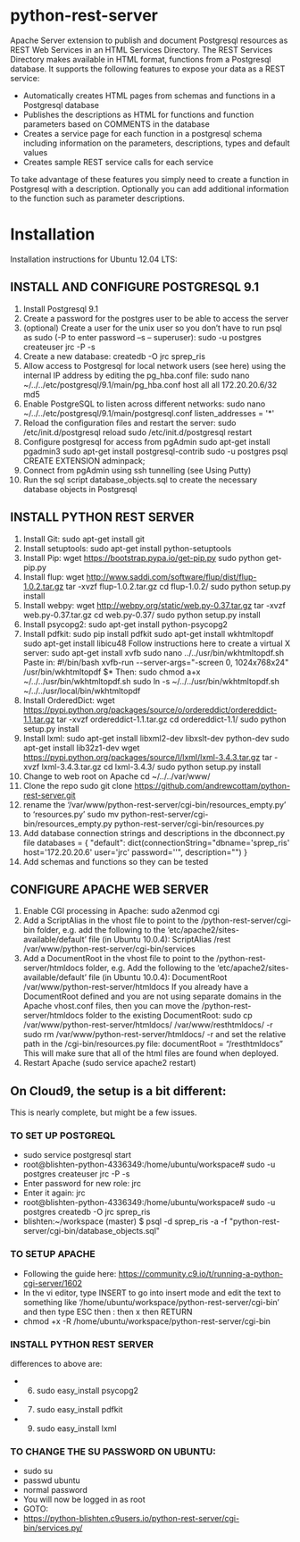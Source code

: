 python-rest-server
==================

Apache Server extension to publish and document Postgresql resources as REST Web Services in an HTML Services Directory.
The REST Services Directory makes available in HTML format, functions from a Postgresql database. It supports the following features to expose your data as a REST service:

* Automatically creates HTML pages from schemas and functions in a Postgresql database
* Publishes the descriptions as HTML for functions and function parameters based on COMMENTS in the database
* Creates a service page for each function in a postgresql schema including information on the parameters, descriptions, types and default values
* Creates sample REST service calls for each service

To take advantage of these features you simply need to create a function in Postgresql with a description. Optionally you can add additional information to the function such as parameter descriptions.

# Installation
Installation instructions for Ubuntu 12.04 LTS:

## INSTALL AND CONFIGURE POSTGRESQL 9.1
1.	Install Postgresql 9.1
2.	Create a password for the postgres user to be able to access the server  
3.	(optional) Create a user for the unix user so you don’t have to run psql as sudo (-P to enter password –s – superuser): 
sudo -u postgres createuser jrc -P -s
4.	Create a new database:
createdb -O jrc sprep_ris
5.	Allow access to Postgresql for local network users (see here) using the internal IP address by editing the pg_hba.conf file:
sudo nano ~/../../etc/postgresql/9.1/main/pg_hba.conf
host    all             all             172.20.20.6/32             md5
5.	Enable PostgreSQL to listen across different networks:
sudo nano ~/../../etc/postgresql/9.1/main/postgresql.conf
listen_addresses = '*'
6.	Reload the configuration files and restart the server:
sudo /etc/init.d/postgresql reload 
sudo /etc/init.d/postgresql restart
7.	Configure postgresql for access from pgAdmin
sudo apt-get install pgadmin3
sudo apt-get install postgresql-contrib
sudo -u postgres psql
CREATE EXTENSION adminpack;
8.	Connect from pgAdmin using ssh tunnelling (see Using Putty)
9.	Run the sql script database_objects.sql to create the necessary database objects in Postgresql

## INSTALL PYTHON REST SERVER
1.	Install Git:
sudo apt-get install git
2.	Install setuptools:
sudo apt-get install python-setuptools
3.	Install Pip:
wget https://bootstrap.pypa.io/get-pip.py
sudo python get-pip.py
4.	Install flup:
wget http://www.saddi.com/software/flup/dist/flup-1.0.2.tar.gz
tar -xvzf flup-1.0.2.tar.gz
cd flup-1.0.2/
sudo python setup.py install
5.	Install webpy:
wget http://webpy.org/static/web.py-0.37.tar.gz
tar -xvzf web.py-0.37.tar.gz
cd web.py-0.37/
sudo python setup.py install
6.	Install psycopg2:
sudo apt-get install python-psycopg2 
7.	Install pdfkit:
sudo pip install pdfkit
sudo apt-get install wkhtmltopdf
sudo apt-get install libicu48
Follow instructions here to create a virtual X server:
sudo apt-get install xvfb
sudo nano ../../usr/bin/wkhtmltopdf.sh
Paste in:
#!/bin/bash
xvfb-run --server-args="-screen 0, 1024x768x24" /usr/bin/wkhtmltopdf $*
Then:
sudo chmod a+x ~/../../usr/bin/wkhtmltopdf.sh
sudo ln -s ~/../../usr/bin/wkhtmltopdf.sh ~/../../usr/local/bin/wkhtmltopdf
8.	Install OrderedDict:
wget https://pypi.python.org/packages/source/o/ordereddict/ordereddict-1.1.tar.gz
tar -xvzf ordereddict-1.1.tar.gz
cd ordereddict-1.1/
sudo python setup.py install
9.	Install lxml:
sudo apt-get install libxml2-dev libxslt-dev python-dev
sudo apt-get install lib32z1-dev
wget https://pypi.python.org/packages/source/l/lxml/lxml-3.4.3.tar.gz
tar -xvzf lxml-3.4.3.tar.gz
cd lxml-3.4.3/
sudo python setup.py install
10.	Change to web root on Apache
cd ~/../../var/www/
11.	Clone the repo
sudo git clone https://github.com/andrewcottam/python-rest-server.git
12.	rename the ‘/var/www/python-rest-server/cgi-bin/resources_empty.py’ to ‘resources.py’
sudo mv python-rest-server/cgi-bin/resources_empty.py python-rest-server/cgi-bin/resources.py
13.	Add database connection strings and descriptions in the dbconnect.py file
databases = {
    "default": dict(connectionString="dbname='sprep_ris' host='172.20.20.6' user='jrc' password='<whatever>'", description="<Description that will appear in the services directory>")
}
14.	Add schemas and functions so they can be tested

## CONFIGURE APACHE WEB SERVER
1.	Enable CGI processing in Apache:
sudo a2enmod cgi
2.	Add a ScriptAlias in the vhost file to point to the /python-rest-server/cgi-bin folder, e.g. add the following to the ‘etc/apache2/sites-available/default’ file (in Ubuntu 10.0.4):
ScriptAlias /rest /var/www/python-rest-server/cgi-bin/services
3.	Add a DocumentRoot in the vhost file to point to the /python-rest-server/htmldocs folder, e.g. Add the following to the ‘etc/apache2/sites-available/default’ file (in Ubuntu 10.0.4):
DocumentRoot /var/www/python-rest-server/htmldocs
If you already have a DocumentRoot defined and you are not using separate domains in the Apache vhost.conf files, then you can move the /python-rest-server/htmldocs folder to the existing DocumentRoot:
sudo cp /var/www/python-rest-server/htmldocs/ /var/www/resthtmldocs/ -r
sudo rm /var/www/python-rest-server/htmldocs/ -r
and set the relative path in the /cgi-bin/resources.py file:
documentRoot = “/resthtmldocs”
This will make sure that all of the html files are found when deployed.
4.	Restart Apache (sudo service apache2 restart)

## On Cloud9, the setup is a bit different:
This is nearly complete, but might be a few issues.

### TO SET UP POSTGREQL
* sudo service postgresql start
* root@blishten-python-4336349:/home/ubuntu/workspace# sudo -u postgres createuser jrc -P -s
* Enter password for new role: jrc
* Enter it again: jrc
* root@blishten-python-4336349:/home/ubuntu/workspace# sudo -u postgres createdb -O jrc sprep_ris
* blishten:~/workspace (master) $ psql -d sprep_ris -a -f "python-rest-server/cgi-bin/database_objects.sql"

### TO SETUP APACHE
* Following the guide here: https://community.c9.io/t/running-a-python-cgi-server/1602
* In the vi editor, type INSERT to go into insert mode and edit the text to something like ‘/home/ubuntu/workspace/python-rest-server/cgi-bin’ and then type ESC then : then x then RETURN
* chmod +x -R /home/ubuntu/workspace/python-rest-server/cgi-bin

### INSTALL PYTHON REST SERVER
differences to above are:
* 6. sudo easy_install psycopg2
* 7. sudo easy_install pdfkit
* 9. sudo easy_install lxml

### TO CHANGE THE SU PASSWORD ON UBUNTU:
* sudo su
* passwd ubuntu
* normal password
* You will now be logged in as root
* GOTO:
*  https://python-blishten.c9users.io/python-rest-server/cgi-bin/services.py/
